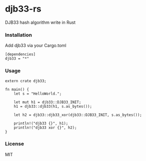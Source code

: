# djb33-rs
DJB33 hash algorithm write in Rust

### Installation

Add djb33 via your Cargo.toml

    [dependencies]
    djb33 = "*"

### Usage

    extern crate djb33;

    fn main() {
        let s = "HelloWorld.";
        
        let mut h1 = djb33::DJB33_INIT;
        h1 = djb33::djb33(h1, s.as_bytes());
        
        let h2 = djb33::djb33_xor(djb33::DJB33_INIT, s.as_bytes());
        
        println!("djb33 {}", h1);
        println!("djb33 xor {}", h2);
    }

### License

MIT

